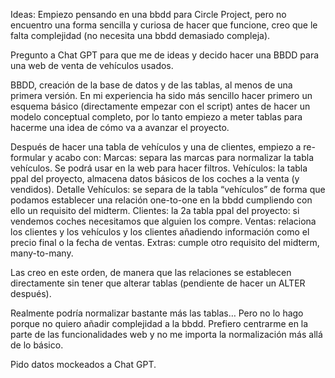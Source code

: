 Ideas:
Empiezo pensando en una bbdd para Circle Project, pero no encuentro una forma sencilla y curiosa de hacer que funcione, creo que le falta complejidad (no necesita una bbdd demasiado compleja).

Pregunto a Chat GPT para que me de ideas y decido hacer una BBDD para una web de venta de vehículos usados.

BBDD, creación de la base de datos y de las tablas, al menos de una primera versión.
En mi experiencia ha sido más sencillo hacer primero un esquema básico (directamente empezar con el script) antes de hacer un modelo conceptual completo, por lo tanto empiezo a meter tablas para hacerme una idea de cómo va a avanzar el proyecto.

Después de hacer una tabla de vehículos y una de clientes, empiezo a re-formular y acabo con:
Marcas: separa las marcas para normalizar la tabla vehículos. Se podrá usar en la web para hacer filtros.
Vehículos: la tabla ppal del proyecto, almacena datos básicos de los coches a la venta (y vendidos).
Detalle Vehículos: se separa de la tabla “vehículos” de forma que podamos establecer una relación one-to-one en la bbdd cumpliendo con ello un requisito del midterm.
Clientes: la 2a tabla ppal del proyecto: si vendemos coches necesitamos que alguien los compre.
Ventas: relaciona los clientes y los vehículos y los clientes añadiendo información como el precio final o la fecha de ventas. 
Extras: cumple otro requisito del midterm, many-to-many.

Las creo en este orden, de manera que las relaciones se establecen directamente  sin tener que alterar tablas (pendiente de hacer un ALTER después).

Realmente podría normalizar bastante más las tablas… Pero no lo hago porque no quiero añadir complejidad a la bbdd. Prefiero centrarme en la parte de las funcionalidades web y no me importa la normalización más allá de lo básico.

Pido datos mockeados a Chat GPT.
